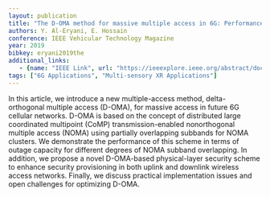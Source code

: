 ```yaml
---
layout: publication
title: "The D-OMA method for massive multiple access in 6G: Performance, security, and challenges"
authors: Y. Al-Eryani, E. Hossain
conference: IEEE Vehicular Technology Magazine
year: 2019
bibkey: eryani2019the
additional_links:
   - {name: "IEEE Link", url: "https://ieeexplore.ieee.org/abstract/document/8760269"}
tags: ["6G Applications", "Multi-sensory XR Applications"]
---
```

In this article, we introduce a new multiple-access method, delta-orthogonal multiple access (D-OMA), for massive access in future 6G cellular networks. D-OMA is based on the concept of distributed large coordinated multipoint (CoMP) transmission-enabled nonorthogonal multiple access (NOMA) using partially overlapping subbands for NOMA clusters. We demonstrate the performance of this scheme in terms of outage capacity for different degrees of NOMA subband overlapping. In addition, we propose a novel D-OMA-based physical-layer security scheme to enhance security provisioning in both uplink and downlink wireless access networks. Finally, we discuss practical implementation issues and open challenges for optimizing D-OMA.